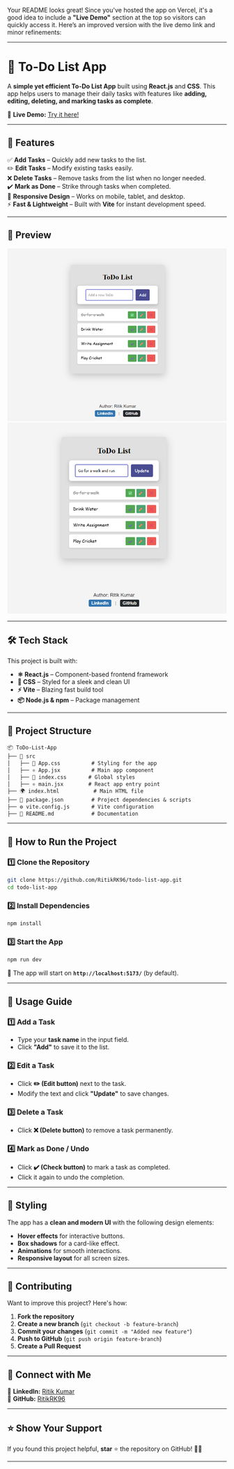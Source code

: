 Your README looks great! Since you've hosted the app on Vercel, it's a good idea to include a **"Live Demo"** section at the top so visitors can quickly access it. Here’s an improved version with the live demo link and minor refinements:  

---

# 📝 **To-Do List App**  

A **simple yet efficient To-Do List App** built using **React.js** and **CSS**. This app helps users to manage their daily tasks with features like **adding, editing, deleting, and marking tasks as complete**.  

🚀 **Live Demo:** [Try it here!](https://to-do-list-delta-henna.vercel.app/)  

---

## 🌟 **Features**  

✅ **Add Tasks** – Quickly add new tasks to the list.  
✏️ **Edit Tasks** – Modify existing tasks easily.  
❌ **Delete Tasks** – Remove tasks from the list when no longer needed.  
✔️ **Mark as Done** – Strike through tasks when completed.  
🎨 **Responsive Design** – Works on mobile, tablet, and desktop.  
⚡ **Fast & Lightweight** – Built with **Vite** for instant development speed.  

---

## 📸 **Preview**  
![To-Do App Screenshot](./Screenshots/Screenshot%202025-02-19%20175010.png)   
![To-Do App Screenshot](./Screenshots/Screenshot%202025-02-19%20175025.png)  

---

## 🛠️ **Tech Stack**  
This project is built with:  

- **⚛️ React.js** – Component-based frontend framework  
- **🎨 CSS** – Styled for a sleek and clean UI  
- **⚡ Vite** – Blazing fast build tool  
- **📦 Node.js & npm** – Package management  

---

## 📂 **Project Structure**  

```
📦 ToDo-List-App  
├── 📂 src  
│   ├── 🎨 App.css          # Styling for the app  
│   ├── ⚛️ App.jsx          # Main app component  
│   ├── 🎨 index.css       # Global styles  
│   ├── ⚛️ main.jsx        # React app entry point  
├── 🌍 index.html           # Main HTML file  
├── 📜 package.json         # Project dependencies & scripts  
├── ⚙️ vite.config.js       # Vite configuration  
├── 📄 README.md            # Documentation  
```

---

## 🎯 **How to Run the Project**  

### 1️⃣ **Clone the Repository**  
```bash
git clone https://github.com/RitikRK96/todo-list-app.git
cd todo-list-app
```

### 2️⃣ **Install Dependencies**  
```bash
npm install
```

### 3️⃣ **Start the App**  
```bash
npm run dev
```
🔹 The app will start on **`http://localhost:5173/`** (by default).  

---

## 📜 **Usage Guide**  

### **1️⃣ Add a Task**  
- Type your **task name** in the input field.  
- Click **"Add"** to save it to the list.  

### **2️⃣ Edit a Task**  
- Click **✏️ (Edit button)** next to the task.  
- Modify the text and click **"Update"** to save changes.  

### **3️⃣ Delete a Task**  
- Click **❌ (Delete button)** to remove a task permanently.  

### **4️⃣ Mark as Done / Undo**  
- Click **✔️ (Check button)** to mark a task as completed.  
- Click it again to undo the completion.  

---

## 🎨 **Styling**  
The app has a **clean and modern UI** with the following design elements:  

- **Hover effects** for interactive buttons.  
- **Box shadows** for a card-like effect.  
- **Animations** for smooth interactions.  
- **Responsive layout** for all screen sizes.  

---

## 🤝 **Contributing**  
Want to improve this project? Here's how:  

1. **Fork the repository**  
2. **Create a new branch** (`git checkout -b feature-branch`)  
3. **Commit your changes** (`git commit -m "Added new feature"`)  
4. **Push to GitHub** (`git push origin feature-branch`)  
5. **Create a Pull Request**  

---

## 🔗 **Connect with Me**  
🔹 **LinkedIn:** [Ritik Kumar](https://www.linkedin.com/in/ritik-kumar-34ab70218)  
🔹 **GitHub:** [RitikRK96](https://github.com/RitikRK96)  

---

## ⭐ **Show Your Support**  
If you found this project helpful, **star** ⭐ the repository on GitHub! 🚀🔥  

---
